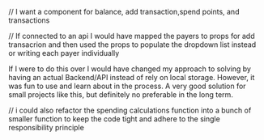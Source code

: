 // I want a component for balance, add transaction,spend points, and transactions

// If connected to an api I would have mapped the payers to props for add transacrion and then used the props to populate the dropdown list instead or writing each payer individually  


If I were to do this over I would have changed my approach to solving by having an actual Backend/API instead of rely on local storage. However, it was fun to use and learn about in the process. A very good solution for small projects like this, but definitely no preferable in the long term. 

// i could also refactor the spending calculations function into a bunch of smaller function to keep the code tight and adhere to the single responsibility principle 